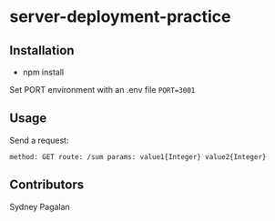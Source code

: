 # server-deployment-practice

## Installation
- npm install

Set PORT environment with an .env file
`PORT=3001`

## Usage
Send a request:

`method: GET
route: /sum
params:
  value1{Integer}
  value2{Integer}`

## Contributors
Sydney Pagalan